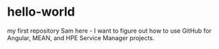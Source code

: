 # hello-world
my first repository
Sam here - I want to figure out how to use GitHub for Angular, MEAN, and HPE Service Manager projects.
